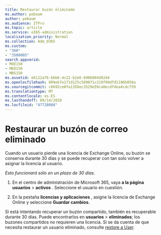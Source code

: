 ```yaml
---
title: Restaurar buzón eliminado
ms.author: pebaum
author: pebaum
ms.audience: ITPro
ms.topic: article
ms.service: o365-administration
localization_priority: Normal
ms.collection: Adm_O365
ms.custom:
- "360"
- "3500005"
search.appverid:
- MOE150
- MED150
- MBS150
ms.assetid: e6112a76-bbb6-4c22-b2e6-690b004d92d4
ms.openlocfilehash: 899eb7e171d125c509871c219f99dfd1106b858a
ms.sourcegitcommit: c6692ce0fa1358ec3529e59ca0ecdfdea4cdc759
ms.translationtype: MT
ms.contentlocale: es-ES
ms.lasthandoff: 09/14/2020
ms.locfileid: "47728088"
---
```

# <a name="restore-a-deleted-mailbox"></a>Restaurar un buzón de correo eliminado

Cuando un usuario pierde una licencia de Exchange Online, su buzón se conserva durante 30 días y se puede recuperar con tan solo volver a asignar la licencia al usuario.
  
 *Esto funcionará sólo en un plazo de 30 días.*  
  
1. En el centro de administración de Microsoft 365, vaya **a la página usuarios** \> **activos** . Seleccione el usuario en cuestión.

2. En la pestaña **licencias y aplicaciones** , asigne la licencia de Exchange Online y seleccione **Guardar cambios**.

Si está intentando recuperar un buzón compartido, también es recuperable durante 30 días. Puede encontrarlos en **usuarios** \> **eliminados**; los buzones compartidos no requieren una licencia. Si se da cuenta de que necesita restaurar un usuario eliminado, consulte [restore a User](https://docs.microsoft.com/microsoft-365/admin/add-users/restore-user).
  